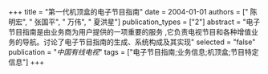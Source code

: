 +++
title = "第一代机顶盒的电子节目指南"
date = 2004-01-01
authors = [" 陈明宏", " 张国平", " 万伟", " 夏洪星"]
publication_types = ["2"]
abstract = "电子节目指南是由业务商为用户提供的一项重要的服务 ,它负责电视节目和各种增值业务的导航。讨论了电子节目指南的生成、系统构成及其实现"
selected = "false"
publication = "*中国有线电视*"
tags = ["电子节目指南;业务信息;机顶盒;节目特定信息"]
+++

